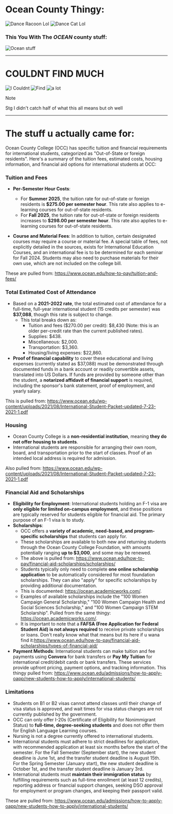 # Ocean County Thingy:
![Dance Racoon Lol](https://media0.giphy.com/media/v1.Y2lkPTc5MGI3NjExbXl1MDFvbWVxcDA1eHF4bXZxcXkxN2JwNzdnN2dqNmpsZzZpemdiYyZlcD12MV9pbnRlcm5hbF9naWZfYnlfaWQmY3Q9Zw/tHIRLHtNwxpjIFqPdV/giphy.gif)
![Dance Cat Lol](https://media2.giphy.com/media/v1.Y2lkPTc5MGI3NjExdGNzbW1ucHQ1dTZlZ3F3d3JqZnMzOXo0bTZobXQwYXNrdHhsajJ4bSZlcD12MV9pbnRlcm5hbF9naWZfYnlfaWQmY3Q9Zw/GeimqsH0TLDt4tScGw/giphy.gif)

### This You With The *OCEAN* county stuff:
![Ocean stuff ](https://media3.giphy.com/media/v1.Y2lkPTc5MGI3NjExYmtpams4MmliZGU0Nm84aXBiZmk4MDdmNGI2cTVjdHQxZGIwa2pmbiZlcD12MV9pbnRlcm5hbF9naWZfYnlfaWQmY3Q9Zw/xUA7b30mMeQCZvUoU0/giphy.gif)

---

# COULDNT FIND MUCH

![I Couldnt](https://media.giphy.com/media/v1.Y2lkPTc5MGI3NjExNTRoeHNoenl3a3Y5NnJiODAzMnB1MHo4ZzdtbGJrYmhxNWN1Nmw2aCZlcD12MV9naWZzX3NlYXJjaCZjdD1n/QBHXm9rHMTyH3iH1Ay/giphy.gif)
![Find](https://www.creativefabrica.com/wp-content/uploads/2021/06/13/Find-magnifying-glass-search-icon-Graphics-13344255-1-1-580x376.jpg)
![a lot](https://media.giphy.com/media/v1.Y2lkPTc5MGI3NjExYTJ0bXMwZWx4bW9nd2NtY3F6Ym85dTJhcWJ1b3hpOWo5MDY1YWw5bSZlcD12MV9naWZzX3NlYXJjaCZjdD1n/wS0BFS3asq7HtA1B2n/giphy.gif)

>[!NOTE]
>Stg I didn't catch half of what this all means but oh well

---
# The stuff u actually came for:

Ocean County College (OCC) has specific tuition and financial requirements for international students, categorized as "Out-of-State or foreign residents".
Here's a summary of the tuition fees, estimated costs, housing information, and financial aid options for international students at OCC:



### Tuition and Fees

*   **Per-Semester Hour Costs**:
    *   For **Summer 2025**, the tuition rate for out-of-state or foreign residents is **$275.00 per semester hour**. This rate also applies to e-learning courses for out-of-state residents.
    *   For **Fall 2025**, the tuition rate for out-of-state or foreign residents increases to **$298.00 per semester hour**. This rate also applies to e-learning courses for out-of-state residents.

*   **Course and Material Fees**: In addition to tuition, certain designated courses may require a course or material fee. A special table of fees, not explicitly detailed in the sources, exists for International Education Courses, and an international fee is to be determined for each seminar for Fall 2024. Students may also need to purchase materials for their own use, which are not included on the college bill.

These are pulled from: https://www.ocean.edu/how-to-pay/tuition-and-fees/

### Total Estimated Cost of Attendance

*   Based on a **2021-2022 rate**, the total estimated cost of attendance for a full-time, full-year international student (15 credits per semester) was **$37,088**, though this rate is subject to change.
    *   This total breaks down as:
        *   Tuition and fees ($270.00 per credit): $8,430 (Note: this is an older per-credit rate than the current published rates).
        *   Supplies: $438.
        *   Miscellaneous: $2,000.
        *   Transportation: $3,360.
        *   Housing/living expenses: $22,860.
*   **Proof of financial capability** to cover these educational and living expenses (currently stated as $37,088) must be demonstrated through documented funds in a bank account or readily convertible assets, translated into US Dollars. If funds are provided by someone other than the student, a **notarized affidavit of financial support** is required, including the sponsor's bank statement, proof of employment, and yearly salary. 

This is pulled from: https://www.ocean.edu/wp-content/uploads/2021/08/International-Student-Packet-updated-7-23-2021-1.pdf

### Housing

*   Ocean County College is a **non-residential institution**, meaning **they do not offer housing to students**.
*   International students are responsible for arranging their own room, board, and transportation prior to the start of classes. Proof of an intended local address is required for admission.

Also pulled from: https://www.ocean.edu/wp-content/uploads/2021/08/International-Student-Packet-updated-7-23-2021-1.pdf

### Financial Aid and Scholarships

*   **Eligibility for Employment**: International students holding an F-1 visa are **only eligible for limited on-campus employment**, and these positions are typically reserved for students eligible for financial aid. The primary purpose of an F-1 visa is to study.
*   **Scholarships**:
    *   OCC offers a **variety of academic, need-based, and program-specific scholarships** that students can apply for.    
    *   These scholarships are available to both new and returning students through the Ocean County College Foundation, with amounts potentially ranging **up to $3,000**, and some may be renewed. 
    * The above is pulled from: https://www.ocean.edu/how-to-pay/financial-aid-scholarships/scholarships/
    *   Students typically only need to complete **one online scholarship application** to be automatically considered for most foundation scholarships. They can also "apply" for specific scholarships by providing additional documentation.
    * This is documented: https://ocean.academicworks.com/. 
    *   Examples of available scholarships include the "100 Women Campaign General Scholarship," "100 Women Campaign Health and Social Sciences Scholarship," and "100 Women Campaign STEM Scholarship". Pulled from the same thingy: https://ocean.academicworks.com/. 
    *   It is important to note that a **FAFSA (Free Application for Federal Student Aid) is not always required** to receive private scholarships or loans. Don't really know what that means but its here if u wana find it:https://www.ocean.edu/how-to-pay/financial-aid-scholarships/types-of-financial-aid/
*   **Payment Methods**: International students can make tuition and fee payments using **Convera** for bank transfers or **Pay My Tuition** for international credit/debit cards or bank transfers. These services provide upfront pricing, payment options, and tracking information. This thingy pulled from: https://www.ocean.edu/admissions/how-to-apply-oapp/new-students-how-to-apply/international-students/

### Limitations

*   Students on B1 or B2 visas cannot attend classes until their change of visa status is approved, and wait times for visa status changes are not currently published by the government.
*   OCC can only offer I-20s (Certificate of Eligibility for Nonimmigrant Status) to **full-time, degree-seeking students** and does not offer them for English Language Learning courses.
*   Nursing is not a degree currently offered to international students.
*   International students must adhere to strict deadlines for application, with recommended application at least six months before the start of the semester. For the Fall Semester (September start), the new student deadline is June 1st, and the transfer student deadline is August 15th. For the Spring Semester (January start), the new student deadline is October 1st, and the transfer student deadline is January 3rd.
*   International students must **maintain their immigration status** by fulfilling requirements such as full-time enrollment (at least 12 credits), reporting address or financial support changes, seeking DSO approval for employment or program changes, and keeping their passport valid.

These are pulled from: https://www.ocean.edu/admissions/how-to-apply-oapp/new-students-how-to-apply/international-students/
